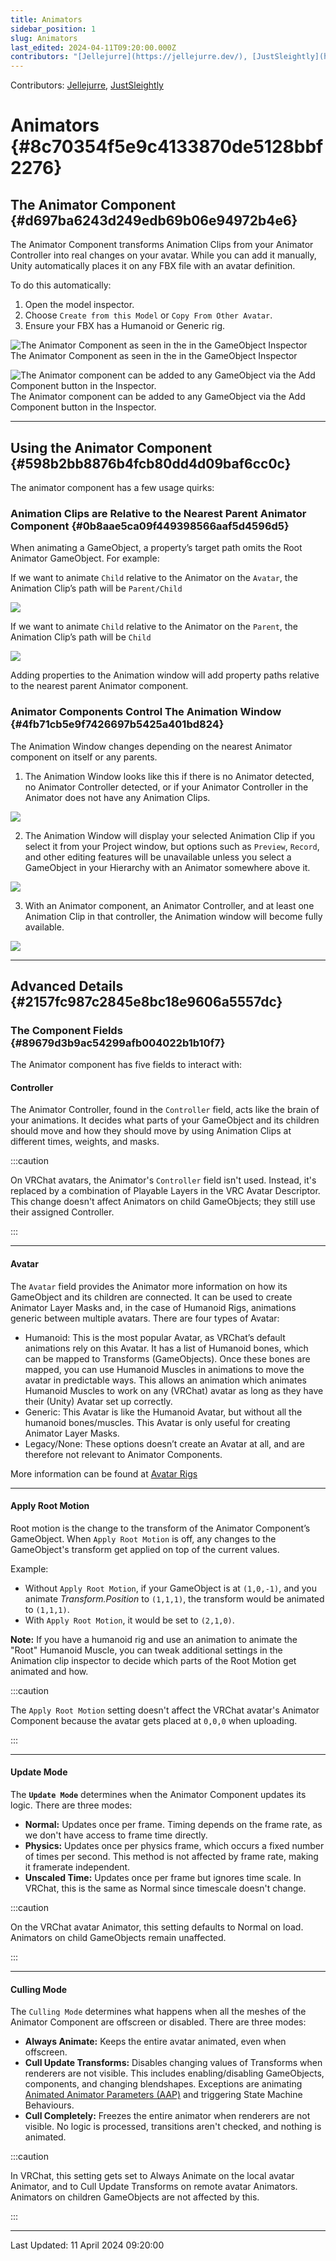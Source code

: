 ```yaml
---
title: Animators
sidebar_position: 1
slug: Animators
last_edited: 2024-04-11T09:20:00.000Z
contributors: "[Jellejurre](https://jellejurre.dev/), [JustSleightly](https://vrc.sleightly.dev/)"
---
```

Contributors: [Jellejurre](https://jellejurre.dev/), [JustSleightly](https://vrc.sleightly.dev/)



# Animators {#8c70354f5e9c4133870de5128bbf2276}


## The Animator Component {#d697ba6243d249edb69b06e94972b4e6}


<div class='notion-row'>
<div class='notion-column' style={{width: 'calc((100% - (min(32px, 4vw) * 1)) * 0.5)'}}>


The Animator Component transforms Animation Clips from your Animator Controller into real changes on your avatar. While you can add it manually, Unity automatically places it on any FBX file with an avatar definition.



To do this automatically:


1. Open the model inspector.
2. Choose `Create from this Model` or `Copy From Other Avatar`.
3. Ensure your FBX has a Humanoid or Generic rig.


![The Animator Component as seen in the in the GameObject Inspector](./Animators.05bdefe6-752c-4b88-8b21-d850bd8159ed.png)<br/><GreyItalicText>The Animator Component as seen in the in the GameObject Inspector</GreyItalicText>


</div><div className='notion-spacer'></div>

<div class='notion-column' style={{width: 'calc((100% - (min(32px, 4vw) * 1)) * 0.5)'}}>


![The Animator component can be added to any GameObject via the Add Component button in the Inspector.](./Animators.741d34c0-40ab-4dbb-b188-4398480fb0e5.png)<br/><GreyItalicText>The Animator component can be added to any GameObject via the Add Component button in the Inspector.</GreyItalicText>


</div><div className='notion-spacer'></div>
</div>


---


## Using the Animator Component {#598b2bb8876b4fcb80dd4d09baf6cc0c}


The animator component has a few usage quirks:


### Animation Clips are Relative to the Nearest Parent Animator Component {#0b8aae5ca09f449398566aaf5d4596d5}


When animating a GameObject, a property’s target path omits the Root Animator GameObject. For example:


<div class='notion-row'>
<div class='notion-column' style={{width: 'calc((100% - (min(32px, 4vw) * 1)) * 0.5)'}}>


If we want to animate `Child` relative to the Animator on the `Avatar`, the Animation Clip’s path will be `Parent/Child`


</div><div className='notion-spacer'></div>

<div class='notion-column' style={{width: 'calc((100% - (min(32px, 4vw) * 1)) * 0.5)'}}>


![](./Animators.8ab2181a-7fb5-49b8-8f5f-e69e3e38a428.png)


</div><div className='notion-spacer'></div>
</div>


<div class='notion-row'>
<div class='notion-column' style={{width: 'calc((100% - (min(32px, 4vw) * 1)) * 0.5)'}}>


If we want to animate `Child` relative to the Animator on the `Parent`, the Animation Clip’s path will be `Child`


</div><div className='notion-spacer'></div>

<div class='notion-column' style={{width: 'calc((100% - (min(32px, 4vw) * 1)) * 0.5)'}}>


![](./Animators.f124fddb-1f0b-4067-af52-931d529b13b0.png)


</div><div className='notion-spacer'></div>
</div>


Adding properties to the Animation window will add property paths relative to the nearest parent Animator component.


### Animator Components Control The Animation Window {#4fb71cb5e9f7426697b5425a401bd824}


The Animation Window changes depending on the nearest Animator component on itself or any parents.


<div class='notion-row'>
<div class='notion-column' style={{width: 'calc((100% - (min(32px, 4vw) * 1)) * 0.5)'}}>


1. The Animation Window looks like this if there is no Animator detected, no Animator Controller detected, or if your Animator Controller in the Animator does not have any Animation Clips.


</div><div className='notion-spacer'></div>

<div class='notion-column' style={{width: 'calc((100% - (min(32px, 4vw) * 1)) * 0.5)'}}>


![](./Animators.11385ea9-fc36-4ced-aa53-2d0f5e12d0d5.png)


</div><div className='notion-spacer'></div>
</div>


<div class='notion-row'>
<div class='notion-column' style={{width: 'calc((100% - (min(32px, 4vw) * 1)) * 0.5)'}}>


2. The Animation Window will display your selected Animation Clip if you select it from your Project window, but options such as `Preview`, `Record`, and other editing features will be unavailable unless you select a GameObject in your Hierarchy with an Animator somewhere above it.



</div><div className='notion-spacer'></div>

<div class='notion-column' style={{width: 'calc((100% - (min(32px, 4vw) * 1)) * 0.5)'}}>


![](./Animators.be0e651f-edc8-4a06-9aca-2fca8b4b84ed.png)


</div><div className='notion-spacer'></div>
</div>


<div class='notion-row'>
<div class='notion-column' style={{width: 'calc((100% - (min(32px, 4vw) * 1)) * 0.5)'}}>


3. With an Animator component, an Animator Controller, and at least one Animation Clip in that controller, the Animation window will become fully available.


</div><div className='notion-spacer'></div>

<div class='notion-column' style={{width: 'calc((100% - (min(32px, 4vw) * 1)) * 0.5)'}}>


![](./Animators.ca900a4b-850c-425c-8571-1c33278d42a1.png)


</div><div className='notion-spacer'></div>
</div>


---


## Advanced Details {#2157fc987c2845e8bc18e9606a5557dc}


### The Component Fields {#89679d3b9ac54299afb004022b1b10f7}


The Animator component has five fields to interact with:


#### Controller


The Animator Controller, found in the `Controller` field, acts like the brain of your animations. It decides what parts of your GameObject and its children should move and how they should move by using Animation Clips at different times, weights, and masks.


:::caution

On VRChat avatars, the Animator's `Controller` field isn't used. Instead, it's replaced by a combination of Playable Layers in the VRC Avatar Descriptor. This change doesn't affect Animators on child GameObjects; they still use their assigned Controller.

:::




---


#### Avatar


The `Avatar` field provides the Animator more information on how its GameObject and its children are connected. It can be used to create Animator Layer Masks and, in the case of Humanoid Rigs, animations generic between multiple avatars. There are four types of Avatar:

- Humanoid: This is the most popular Avatar, as VRChat’s default animations rely on this Avatar. It has a list of Humanoid bones, which can be mapped to Transforms (GameObjects). Once these bones are mapped, you can use Humanoid Muscles in animations to move the avatar in predictable ways. This allows an animation which animates Humanoid Muscles to work on any (VRChat) avatar as long as they have their (Unity) Avatar set up correctly.
- Generic: This Avatar is like the Humanoid Avatar, but without all the humanoid bones/muscles. This Avatar is only useful for creating Animator Layer Masks.
- Legacy/None: These options doesn’t create an Avatar at all, and are therefore not relevant to Animator Components.

More information can be found at [Avatar Rigs](/docs/Unity-Animations/Avatar-Rigs) 


---


#### Apply Root Motion


Root motion is the change to the transform of the Animator Component’s GameObject. When `Apply Root Motion` is off, any changes to the GameObject's transform get applied on top of the current values.


Example:

- Without `Apply Root Motion`, if your GameObject is at `(1,0,-1)`, and you animate _Transform.Position_ to `(1,1,1)`, the transform would be animated to `(1,1,1)`.
- With `Apply Root Motion`, it would be set to `(2,1,0)`.

**Note:** If you have a humanoid rig and use an animation to animate the "Root" Humanoid Muscle, you can tweak additional settings in the Animation clip inspector to decide which parts of the Root Motion get animated and how.


:::caution

The `Apply Root Motion` setting doesn't affect the VRChat avatar's Animator Component because the avatar gets placed at `0,0,0` when uploading.

:::




---


#### Update Mode


The **`Update Mode`** determines when the Animator Component updates its logic. There are three modes:

- **Normal:** Updates once per frame. Timing depends on the frame rate, as we don't have access to frame time directly.
- **Physics:** Updates once per physics frame, which occurs a fixed number of times per second. This method is not affected by frame rate, making it framerate independent.
- **Unscaled Time:** Updates once per frame but ignores time scale. In VRChat, this is the same as Normal since timescale doesn't change.

:::caution

On the VRChat avatar Animator, this setting defaults to Normal on load. Animators on child GameObjects remain unaffected.

:::




---


#### Culling Mode


The `Culling Mode` determines what happens when all the meshes of the Animator Component are offscreen or disabled. There are three modes:

- **Always Animate:** Keeps the entire avatar animated, even when offscreen.
- **Cull Update Transforms:** Disables changing values of Transforms when renderers are not visible. This includes enabling/disabling GameObjects, components, and changing blendshapes. Exceptions are animating [Animated Animator Parameters (AAP)](/docs/Other/AAPs) and triggering State Machine Behaviours.
- **Cull Completely:** Freezes the entire animator when renderers are not visible. No logic is processed, transitions aren't checked, and nothing is animated.

:::caution

In VRChat, this setting gets set to Always Animate on the local avatar Animator, and to Cull Update Transforms on remote avatar Animators. Animators on children GameObjects are not affected by this.

:::





---
<RightAlignedText>Last Updated: 11 April 2024 09:20:00</RightAlignedText>